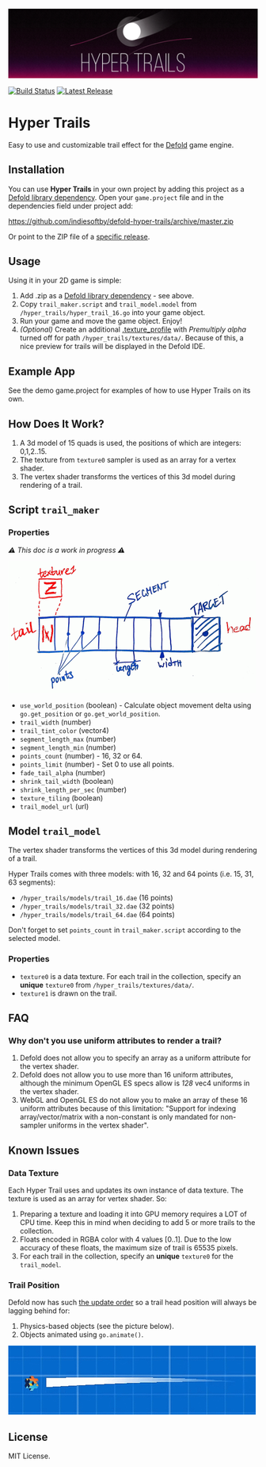 ![Hyper Trails Logo](docs/logo.png)

[![Build Status](https://travis-ci.com/indiesoftby/defold-hyper-trails.svg?branch=master)](https://travis-ci.com/indiesoftby/defold-hyper-trails) [![Latest Release](https://img.shields.io/github/release/indiesoftby/defold-hyper-trails.svg)](https://github.com/indiesoftby/defold-hyper-trails/releases)

# Hyper Trails

Easy to use and customizable trail effect for the [Defold](https://www.defold.com) game engine.

## Installation

You can use **Hyper Trails** in your own project by adding this project as a [Defold library dependency](http://www.defold.com/manuals/libraries/). Open your `game.project` file and in the dependencies field under project add:

https://github.com/indiesoftby/defold-hyper-trails/archive/master.zip

Or point to the ZIP file of a [specific release](https://github.com/indiesoftby/defold-hyper-trails/releases).

## Usage

Using it in your 2D game is simple:

1. Add .zip as a [Defold library dependency](http://www.defold.com/manuals/libraries/) - see above.
2. Copy `trail_maker.script` and `trail_model.model` from `/hyper_trails/hyper_trail_16.go` into your game object.
3. Run your game and move the game object. Enjoy!
4. *(Optional)* Create an additional [.texture_profile](https://www.defold.com/manuals/texture-profiles/) with *Premultiply alpha* turned off for path `/hyper_trails/textures/data/`. Because of this, a nice preview for trails will be displayed in the Defold IDE.

## Example App

See the demo game.project for examples of how to use Hyper Trails on its own.

## How Does It Work?

1. A 3d model of 15 quads is used, the positions of which are integers: 0,1,2..15.
2. The texture from `texture0` sampler is used as an array for a vertex shader.
3. The vertex shader transforms the vertices of this 3d model during rendering of a trail.

## Script `trail_maker`

### Properties

*⚠️ This doc is a work in progress ⚠️*

![Terminology](docs/trail.png)

* `use_world_position` (boolean) - Calculate object movement delta using `go.get_position` or `go.get_world_position`.
* `trail_width` (number)
* `trail_tint_color` (vector4)
* `segment_length_max` (number)
* `segment_length_min` (number)
* `points_count` (number) - 16, 32 or 64.
* `points_limit` (number) - Set 0 to use all points.
* `fade_tail_alpha` (number)
* `shrink_tail_width` (boolean)
* `shrink_length_per_sec` (number)
* `texture_tiling` (boolean)
* `trail_model_url` (url)

## Model `trail_model`

The vertex shader transforms the vertices of this 3d model during rendering of a trail.

Hyper Trails comes with three models: with 16, 32 and 64 points (i.e. 15, 31, 63 segments):

* `/hyper_trails/models/trail_16.dae` (16 points)
* `/hyper_trails/models/trail_32.dae` (32 points)
* `/hyper_trails/models/trail_64.dae` (64 points)

Don't forget to set `points_count` in `trail_maker.script` according to the selected model.

### Properties

* `texture0` is a data texture. For each trail in the collection, specify an **unique** `texture0` from `/hyper_trails/textures/data/`.
* `texture1` is drawn on the trail.

## FAQ

### Why don't you use uniform attributes to render a trail?

1. Defold does not allow you to specify an array as a uniform attribute for the vertex shader.
2. Defold does not allow you to use more than 16 uniform attributes, although the minimum OpenGL ES specs allow is *128* vec4 uniforms in the vertex shader.
3. WebGL and OpenGL ES do not allow you to make an array of these 16 uniform attributes because of this limitation: "Support for indexing array/vector/matrix with a non-constant is only mandated for non-sampler uniforms in the vertex shader".

## Known Issues

### Data Texture

Each Hyper Trail uses and updates its own instance of data texture. The texture is used as an array for vertex shader. So:

1. Preparing a texture and loading it into GPU memory requires a LOT of CPU time. Keep this in mind when deciding to add 5 or more trails to the collection.
2. Floats encoded in RGBA color with 4 values [0..1]. Due to the low accuracy of these floats, the maximum size of trail is 65535 pixels.
3. For each trail in the collection, specify an **unique** `texture0` for the `trail_model`.

### Trail Position

Defold now has such [the update order](https://forum.defold.com/t/go-set-position-lag/47458/10?u=aglitchman) so a trail head position will always be lagging behind for:

1. Physics-based objects (see the picture below).
2. Objects animated using `go.animate()`. 

![Physics Update Order Problem](docs/update_order_physics.png)

## License

MIT License.

